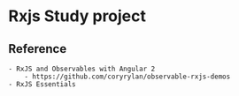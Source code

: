 # Rxjs Study project


## Reference
    - RxJS and Observables with Angular 2
        - https://github.com/coryrylan/observable-rxjs-demos
    - RxJS Essentials